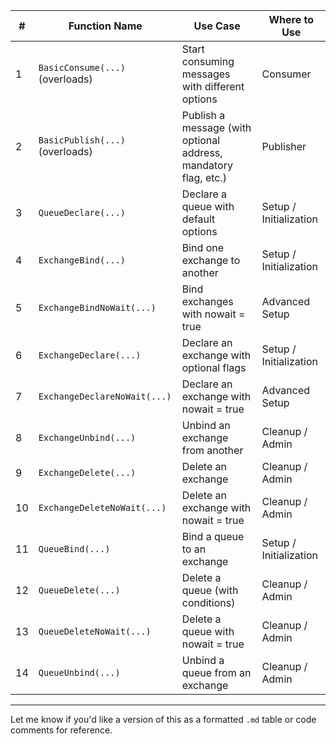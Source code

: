 | #  | **Function Name**               | **Use Case**                                                    | **Where to Use**       |
| -- | ------------------------------- | --------------------------------------------------------------- | ---------------------- |
| 1  | `BasicConsume(...)` (overloads) | Start consuming messages with different options                 | Consumer               |
| 2  | `BasicPublish(...)` (overloads) | Publish a message (with optional address, mandatory flag, etc.) | Publisher              |
| 3  | `QueueDeclare(...)`             | Declare a queue with default options                            | Setup / Initialization |
| 4  | `ExchangeBind(...)`             | Bind one exchange to another                                    | Setup / Initialization |
| 5  | `ExchangeBindNoWait(...)`       | Bind exchanges with nowait = true                               | Advanced Setup         |
| 6  | `ExchangeDeclare(...)`          | Declare an exchange with optional flags                         | Setup / Initialization |
| 7  | `ExchangeDeclareNoWait(...)`    | Declare an exchange with nowait = true                          | Advanced Setup         |
| 8  | `ExchangeUnbind(...)`           | Unbind an exchange from another                                 | Cleanup / Admin        |
| 9  | `ExchangeDelete(...)`           | Delete an exchange                                              | Cleanup / Admin        |
| 10 | `ExchangeDeleteNoWait(...)`     | Delete an exchange with nowait = true                           | Cleanup / Admin        |
| 11 | `QueueBind(...)`                | Bind a queue to an exchange                                     | Setup / Initialization |
| 12 | `QueueDelete(...)`              | Delete a queue (with conditions)                                | Cleanup / Admin        |
| 13 | `QueueDeleteNoWait(...)`        | Delete a queue with nowait = true                               | Cleanup / Admin        |
| 14 | `QueueUnbind(...)`              | Unbind a queue from an exchange                                 | Cleanup / Admin        |

---

Let me know if you'd like a version of this as a formatted `.md` table or code comments for reference.
